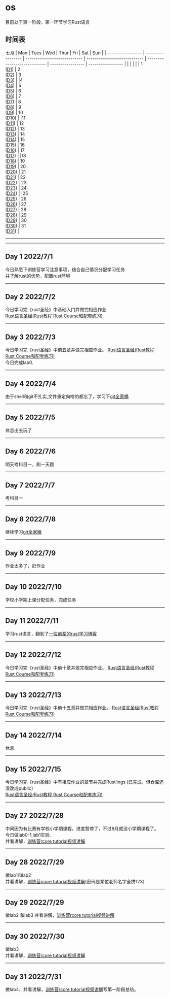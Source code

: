 # os 


目前处于第一阶段，第一环节学习Rust语言

## 时间表

*七月*
| Mon               | Tues              | Wed                          | Thur                         | Fri                          | Sat               | Sun               |
| ----------------- | ----------------- | ---------------------------- | ---------------------------- | ---------------------------- | ----------------- | ----------------- |
|                   |                   |                   |                   | 1 <br> ([D1](#day-1-202271)) | 2 <br> ([D2](#day-2-202272)) | 3 <br> ([D3](#day-3-202273)) | 
|4 <br> ([D4](#day-4-202274)) | 5 <br> ([D5](#day-5-202275)) | 6 <br> ([D6](#day-6-202276)) | 7 <br> ([D7](#day-7-202277)) | 8 <br> ([D8](#day-8-202278))       | 9 <br> ([D9](#day-9-202279))            | 10 <br> ([D10](#day-10-2022710))         | 
|11  <br>  ([D11](#day-11-2022711))             | 12      <br>    ([D12](#day-12-2022712))       | 13    <br>    ([D13](#day-13-2022713))             | 14         <br>    ([D14](#day-14-2020711))        | 15        <br>    ([D15](#day-15-2022715))                    | 16    <br>     ([D16](#day-16-2022716))                       | 17    <br>      ([D17](#day-17-2022717))                       |
|18    <br>    ([D18](#day-18-2020718))            | 19   <br>     ([D19](#day-19-2022719))            | 20   <br>    ([D20](#day-20-2022720))            | 21       <br>    ([D21](#day-21-2022721))         | 22     <br>    ([D22](#day-22-2022722))                         | 23     <br>    ([D23](#day-23-2022723))                         | 24    <br>    ([D24](#day-24-2022724))                        | 
|25      <br>    ([D25](#day-25-2022725))             | 26         <br>    ([D26](#day-26-2022726))           | 27         <br>    ([D27](#day-27-2022727))           | 28       <br>    ([D28](#day-28-2022728))           | 29         <br>    ([D29](#day-29-2022729))                    | 30        <br>    ([D30](#day-30-2022730))                     | 31     <br>    ([D31](#day-31-2022731))                           |

------
------


## Day 1 2022/7/1
今日熟悉下训练营学习注意事项，结合自己情况分配学习任务  
并了解rust的优势，配置rust环境

------
## Day 2 2022/7/2
今日学习完《rust圣经》中基础入门并做完相应作业  
[Rust语言圣经(Rust教程 Rust Course和配套练习)](https://course.rs/about-book.html)  


------
## Day 3 2022/7/3
今日学习完《rust圣经》中前五章并做完相应作业。
[Rust语言圣经(Rust教程 Rust Course和配套练习)](https://course.rs/about-book.html)  
今日完成lab0.  


------  
## Day 4 2022/7/4  
由于shell和git不扎实,文件重定向啥的都忘了，学习下[git全家桶](https://www.bilibili.com/video/BV1x7411H7wa?spm_id_from=333.337.search-card.all.click&vd_source=e4d77f526a0a13adbbe36506bd75e2e8)



------  
## Day 5 2022/7/5
休息出去玩了


------  
## Day 6 2022/7/6


明天考科目一，刷一天题


------  
## Day 7 2022/7/7

考科目一



------  
## Day 8 2022/7/8
继续学习[git全家桶](https://missing-semester-cn.github.io/)



------  
## Day 9 2022/7/9
作业太多了，赶作业



------  
## Day 10 2022/7/10
学校小学期上课分配任务，完成任务




------  
## Day 11 2022/7/11
学习rust语言，翻到了[一位前辈的rust学习博客](https://cherryyang05.github.io/categories/%E7%BC%96%E7%A8%8B%E8%AF%AD%E8%A8%80/Rust/page/2/)





------ 
## Day 12 2022/7/12
今日学习完《rust圣经》中前十章并做完相应作业。
[Rust语言圣经(Rust教程 Rust Course和配套练习)](https://course.rs/about-book.html)




------ 
## Day 13 2022/7/13
今日学习完《rust圣经》中前十五章并做完相应作业。
[Rust语言圣经(Rust教程 Rust Course和配套练习)](https://course.rs/about-book.html)





------ 
## Day 14 2022/7/14
休息



------ 
## Day 15 2022/7/15  
今日学习完《rust圣经》中有相应作业的章节并完成Rustlings (已完成，但仓库还没改成public）     
[Rust语言圣经(Rust教程 Rust Course和配套练习)](https://course.rs/about-book.html)



------ 
## Day 27 2022/7/28  
中间因为有比赛有学校小学期课程，进度暂停了，不过8月就没小学期课程了。  
今日做lab0-1,lab1实验.  
并看讲解，[训练营rcore tutorial视频讲解](https://github.com/LearningOS/rust-based-os-comp2022/blob/main/relatedinfo.md#%E8%AE%AD%E7%BB%83%E8%90%A5rcore-tutorial%E5%92%8Crustlings%E8%A7%86%E9%A2%91%E8%AE%B2%E8%A7%A3)


------ 
## Day 28 2022/7/29  
做lab1和lab2  
并看讲解，[训练营rcore tutorial视频讲解](https://github.com/LearningOS/rust-based-os-comp2022/blob/main/relatedinfo.md#%E8%AE%AD%E7%BB%83%E8%90%A5rcore-tutorial%E5%92%8Crustlings%E8%A7%86%E9%A2%91%E8%AE%B2%E8%A7%A3)(密码是某位老师名字全拼123）



------ 
## Day 29 2022/7/29  
做lab2 和lab3 
并看讲解，[训练营rcore tutorial视频讲解](https://github.com/LearningOS/rust-based-os-comp2022/blob/main/relatedinfo.md#%E8%AE%AD%E7%BB%83%E8%90%A5rcore-tutorial%E5%92%8Crustlings%E8%A7%86%E9%A2%91%E8%AE%B2%E8%A7%A3)



------ 
## Day 30 2022/7/30 
做lab3  
并看讲解，[训练营rcore tutorial视频讲解](https://github.com/LearningOS/rust-based-os-comp2022/blob/main/relatedinfo.md#%E8%AE%AD%E7%BB%83%E8%90%A5rcore-tutorial%E5%92%8Crustlings%E8%A7%86%E9%A2%91%E8%AE%B2%E8%A7%A3)




------ 
## Day 31 2022/7/31 
做lab4，并看讲解，[训练营rcore tutorial视频讲解](https://github.com/LearningOS/rust-based-os-comp2022/blob/main/relatedinfo.md#%E8%AE%AD%E7%BB%83%E8%90%A5rcore-tutorial%E5%92%8Crustlings%E8%A7%86%E9%A2%91%E8%AE%B2%E8%A7%A3)写第一阶段总结。
